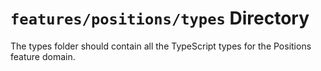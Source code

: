# `features/positions/types` Directory

The types folder should contain all the TypeScript types for the Positions feature domain.

